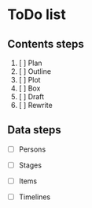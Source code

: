 ToDo list
====

## Contents steps

1. [ ] Plan
2. [ ] Outline
3. [ ] Plot
4. [ ] Box
5. [ ] Draft
6. [ ] Rewrite

## Data steps

- [ ] Persons
- [ ] Stages
- [ ] Items
- [ ] Timelines


